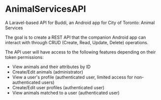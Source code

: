 # AnimalServicesAPI
A Laravel-based API for Buddi, an Android app for City of Toronto: Animal Services

The goal is to create a REST API that the companion Android app can interact with through CRUD (Create, Read, Update, Delete) operations.

The API user will have access to the following features depending on their token permissions:
* View animals and their attributes by ID
* Create/Edit animals (administrator)
* View a user's profile (authenticated user, limited access for non-authenticated users)
* Create/Edit user profiles (authenticated user)
* View animals matched to a user (authenticated user)